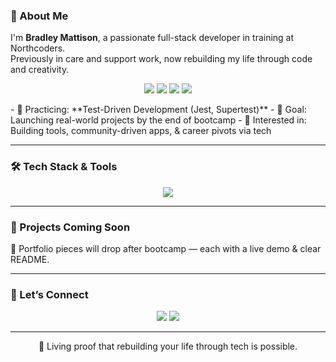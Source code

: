 ### 🧠 About Me
I'm **Bradley Mattison**, a passionate full-stack developer in training at Northcoders.  
Previously in care and support work, now rebuilding my life through code and creativity.

<p align="center">
  <img src="https://img.shields.io/badge/Learning-JavaScript-F7DF1E?style=for-the-badge&logo=javascript&logoColor=black" />
  <img src="https://img.shields.io/badge/Learning-Node.js-339933?style=for-the-badge&logo=nodedotjs&logoColor=white" />
  <img src="https://img.shields.io/badge/Learning-Express-000000?style=for-the-badge&logo=express&logoColor=white" />
  <img src="https://img.shields.io/badge/Learning-TDD-FF5733?style=for-the-badge&logo=jest&logoColor=white" />
</p>
- 🧪 Practicing: **Test-Driven Development (Jest, Supertest)**
- 🎯 Goal: Launching real-world projects by the end of bootcamp
- 🧩 Interested in: Building tools, community-driven apps, & career pivots via tech

---

### 🛠 Tech Stack & Tools
<p align="center">
  <img src="https://skillicons.dev/icons?i=js,nodejs,react,html,css,express,postgres,git,github,vscode" />
</p>

---

### 🚧 Projects Coming Soon
🔨 Portfolio pieces will drop after bootcamp — each with a live demo & clear README.

---

### 🤝 Let’s Connect
<p align="center">
  <a href="https://www.linkedin.com/in/brad-m2k" target="_blank"><img src="https://img.shields.io/badge/LinkedIn-0A66C2?style=for-the-badge&logo=linkedin&logoColor=white" /></a>
  <a href="mailto:your-bradleymattison2000@gmail.com"><img src="https://img.shields.io/badge/Email-D14836?style=for-the-badge&logo=gmail&logoColor=white" /></a>
</p>

---

<!-- Footer tagline -->
<p align="center">🚀 Living proof that rebuilding your life through tech is possible.</p>
